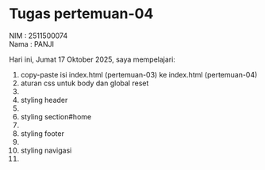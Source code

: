 # Tugas pertemuan-04

NIM : 2511500074<br>
Nama : PANJI<br>

Hari ini, Jumat 17 Oktober 2025, saya mempelajari:
<ol>
  <li>copy-paste isi index.html (pertemuan-03) ke index.html (pertemuan-04)</li>
  <li>aturan css untuk body dan global reset<li>
  <li>styling header<li>
  <li>styling section#home<li>
  <li>styling footer<li>
  <li>styling navigasi<li>
</ol>